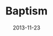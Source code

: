 ---
layout: message
category: message
series: "Kingdom Come"
title: "Baptism"
date: 2013-11-23
audio-description: "Baptism"
audio: "http://www.crossroads.net/players/media/hq/kingdomcome_07.mp3"
audio-title: "Baptism"
audio-duration: "31:21"
video-description: "Baptism"
video-title: "Baptism"
video: "https://s3.amazonaws.com/crossroadsvideomessages/kingdomcome_07.mp4"
video-poster: "https://www.crossroads.net/uploadedfiles/kingdomcome_07_still.jpg"
program-description: "Kingdom Come WK 7 - Program"
program: "http://www.crossroads.net/players/media/hq/11_23-24_13Program_LO.pdf"
program-title: "Baptism"
---